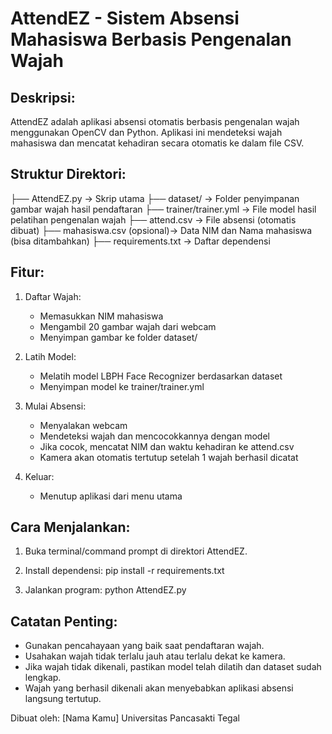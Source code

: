 AttendEZ - Sistem Absensi Mahasiswa Berbasis Pengenalan Wajah
==============================================================

Deskripsi:
----------
AttendEZ adalah aplikasi absensi otomatis berbasis pengenalan wajah menggunakan OpenCV dan Python.
Aplikasi ini mendeteksi wajah mahasiswa dan mencatat kehadiran secara otomatis ke dalam file CSV.

Struktur Direktori:
-------------------
├── AttendEZ.py             -> Skrip utama
├── dataset/                -> Folder penyimpanan gambar wajah hasil pendaftaran
├── trainer/trainer.yml     -> File model hasil pelatihan pengenalan wajah
├── attend.csv              -> File absensi (otomatis dibuat)
├── mahasiswa.csv (opsional)-> Data NIM dan Nama mahasiswa (bisa ditambahkan)
├── requirements.txt        -> Daftar dependensi

Fitur:
------
1. Daftar Wajah:
   - Memasukkan NIM mahasiswa
   - Mengambil 20 gambar wajah dari webcam
   - Menyimpan gambar ke folder dataset/

2. Latih Model:
   - Melatih model LBPH Face Recognizer berdasarkan dataset
   - Menyimpan model ke trainer/trainer.yml

3. Mulai Absensi:
   - Menyalakan webcam
   - Mendeteksi wajah dan mencocokkannya dengan model
   - Jika cocok, mencatat NIM dan waktu kehadiran ke attend.csv
   - Kamera akan otomatis tertutup setelah 1 wajah berhasil dicatat

4. Keluar:
   - Menutup aplikasi dari menu utama

Cara Menjalankan:
-----------------
1. Buka terminal/command prompt di direktori AttendEZ.
2. Install dependensi:
   pip install -r requirements.txt

3. Jalankan program:
   python AttendEZ.py

Catatan Penting:
----------------
- Gunakan pencahayaan yang baik saat pendaftaran wajah.
- Usahakan wajah tidak terlalu jauh atau terlalu dekat ke kamera.
- Jika wajah tidak dikenali, pastikan model telah dilatih dan dataset sudah lengkap.
- Wajah yang berhasil dikenali akan menyebabkan aplikasi absensi langsung tertutup.

Dibuat oleh: [Nama Kamu]
Universitas Pancasakti Tegal
